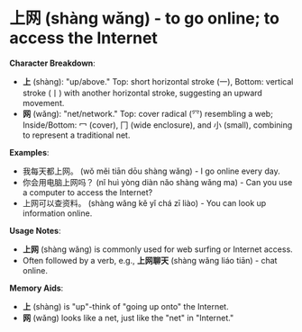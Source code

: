 # **上网 (shàng wǎng) - to go online; to access the Internet**

**Character Breakdown**:  
- **上** (shàng): "up/above." Top: short horizontal stroke (一), Bottom: vertical stroke (丨) with another horizontal stroke, suggesting an upward movement.  
- **网** (wǎng): "net/network." Top: cover radical (⺳) resembling a web; Inside/Bottom: 冖 (cover), 冂 (wide enclosure), and 小 (small), combining to represent a traditional net.

**Examples**:  
- 我每天都上网。 (wǒ měi tiān dōu shàng wǎng) - I go online every day.  
- 你会用电脑上网吗？ (nǐ huì yòng diàn nǎo shàng wǎng ma) - Can you use a computer to access the Internet?  
- 上网可以查资料。 (shàng wǎng kě yǐ chá zī liào) - You can look up information online.

**Usage Notes**:  
- **上网** (shàng wǎng) is commonly used for web surfing or Internet access.  
- Often followed by a verb, e.g., **上网聊天** (shàng wǎng liáo tiān) - chat online.

**Memory Aids**:  
- **上** (shàng) is "up"-think of "going up onto" the Internet.  
- **网** (wǎng) looks like a net, just like the "net" in "Internet."